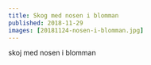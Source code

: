 ```yaml
---
title: Skog med nosen i blomman
published: 2018-11-29
images: [20181124-nosen-i-blomman.jpg]
---
```


skoj med nosen i blomman
